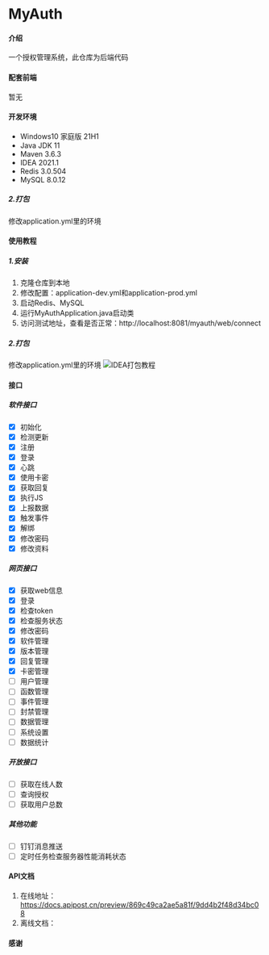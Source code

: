 # MyAuth

#### 介绍
一个授权管理系统，此仓库为后端代码

#### 配套前端

暂无

#### 开发环境
- Windows10 家庭版 21H1
- Java JDK 11
- Maven 3.6.3
- IDEA 2021.1
- Redis 3.0.504
- MySQL 8.0.12

##### 2.打包
修改application.yml里的环境 

#### 使用教程
##### 1.安装
1.  克隆仓库到本地
2.  修改配置：application-dev.yml和application-prod.yml
3.  启动Redis、MySQL
4.  运行MyAuthApplication.java启动类
5.  访问测试地址，查看是否正常：http://localhost:8081/myauth/web/connect

##### 2.打包
修改application.yml里的环境 
![IDEA打包教程](https://images.gitee.com/uploads/images/2022/0208/094816_5322dd06_5370510.png)

#### 接口
##### 软件接口

- [x] 初始化
- [x] 检测更新
- [x] 注册
- [x] 登录
- [x] 心跳
- [x] 使用卡密
- [x] 获取回复
- [x] 执行JS
- [x] 上报数据
- [x] 触发事件
- [x] 解绑
- [x] 修改密码
- [x] 修改资料
##### 网页接口
- [x] 获取web信息
- [x] 登录
- [x] 检查token
- [x] 检查服务状态
- [x] 修改密码
- [x] 软件管理
- [x] 版本管理
- [x] 回复管理
- [x] 卡密管理
- [ ] 用户管理
- [ ] 函数管理
- [ ] 事件管理
- [ ] 封禁管理
- [ ] 数据管理
- [ ] 系统设置
- [ ] 数据统计

##### 开放接口

- [ ] 获取在线人数
- [ ] 查询授权
- [ ] 获取用户总数

##### 其他功能

- [ ] 钉钉消息推送
- [ ] 定时任务检查服务器性能消耗状态

#### API文档

1.  在线地址：https://docs.apipost.cn/preview/869c49ca2ae5a81f/9dd4b2f48d34bc08
2.  离线文档：

#### 感谢

